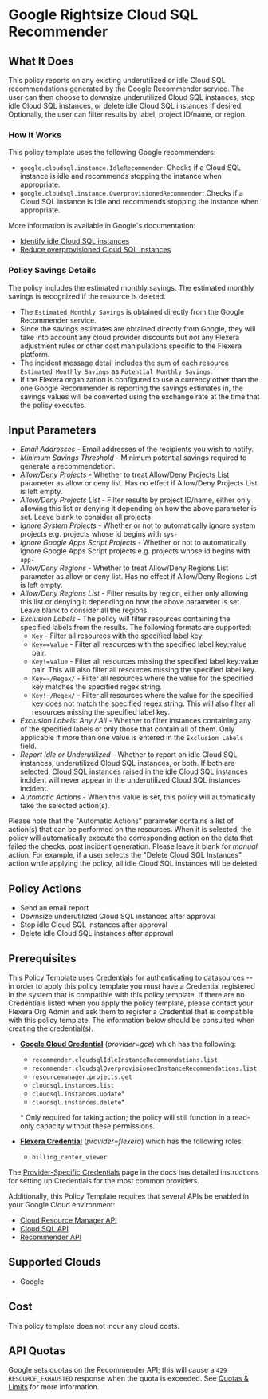# Google Rightsize Cloud SQL Recommender

## What It Does

This policy reports on any existing underutilized or idle Cloud SQL recommendations generated by the Google Recommender service. The user can then choose to downsize underutilized Cloud SQL instances, stop idle Cloud SQL instances, or delete idle Cloud SQL instances if desired. Optionally, the user can filter results by label, project ID/name, or region.

### How It Works

This policy template uses the following Google recommenders:

- `google.cloudsql.instance.IdleRecommender`: Checks if a Cloud SQL instance is idle and recommends stopping the instance when appropriate.
- `google.cloudsql.instance.OverprovisionedRecommender`: Checks if a Cloud SQL instance is idle and recommends stopping the instance when appropriate.

More information is available in Google's documentation:

- [Identify idle Cloud SQL instances](https://cloud.google.com/sql/docs/mysql/recommender-sql-idle)
- [Reduce overprovisioned Cloud SQL instances](https://cloud.google.com/sql/docs/mysql/recommender-sql-overprovisioned)

### Policy Savings Details

The policy includes the estimated monthly savings. The estimated monthly savings is recognized if the resource is deleted.

- The `Estimated Monthly Savings` is obtained directly from the Google Recommender service.
- Since the savings estimates are obtained directly from Google, they will take into account any cloud provider discounts but *not* any Flexera adjustment rules or other cost manipulations specific to the Flexera platform.
- The incident message detail includes the sum of each resource `Estimated Monthly Savings` as `Potential Monthly Savings`.
- If the Flexera organization is configured to use a currency other than the one Google Recommender is reporting the savings estimates in, the savings values will be converted using the exchange rate at the time that the policy executes.

## Input Parameters

- *Email Addresses* - Email addresses of the recipients you wish to notify.
- *Minimum Savings Threshold* - Minimum potential savings required to generate a recommendation.
- *Allow/Deny Projects* - Whether to treat Allow/Deny Projects List parameter as allow or deny list. Has no effect if Allow/Deny Projects List is left empty.
- *Allow/Deny Projects List* - Filter results by project ID/name, either only allowing this list or denying it depending on how the above parameter is set. Leave blank to consider all projects
- *Ignore System Projects* - Whether or not to automatically ignore system projects e.g. projects whose id begins with `sys-`
- *Ignore Google Apps Script Projects* - Whether or not to automatically ignore Google Apps Script projects e.g. projects whose id begins with `app-`
- *Allow/Deny Regions* - Whether to treat Allow/Deny Regions List parameter as allow or deny list. Has no effect if Allow/Deny Regions List is left empty.
- *Allow/Deny Regions List* - Filter results by region, either only allowing this list or denying it depending on how the above parameter is set. Leave blank to consider all the regions.
- *Exclusion Labels* - The policy will filter resources containing the specified labels from the results. The following formats are supported:
  - `Key` - Filter all resources with the specified label key.
  - `Key==Value` - Filter all resources with the specified label key:value pair.
  - `Key!=Value` - Filter all resources missing the specified label key:value pair. This will also filter all resources missing the specified label key.
  - `Key=~/Regex/` - Filter all resources where the value for the specified key matches the specified regex string.
  - `Key!~/Regex/` - Filter all resources where the value for the specified key does not match the specified regex string. This will also filter all resources missing the specified label key.
- *Exclusion Labels: Any / All* - Whether to filter instances containing any of the specified labels or only those that contain all of them. Only applicable if more than one value is entered in the `Exclusion Labels` field.
- *Report Idle or Underutilized* - Whether to report on idle Cloud SQL instances, underutilized Cloud SQL instances, or both. If both are selected, Cloud SQL instances raised in the idle Cloud SQL instances incident will never appear in the underutilized Cloud SQL instances incident.
- *Automatic Actions* - When this value is set, this policy will automatically take the selected action(s).

Please note that the "Automatic Actions" parameter contains a list of action(s) that can be performed on the resources. When it is selected, the policy will automatically execute the corresponding action on the data that failed the checks, post incident generation. Please leave it blank for *manual* action.
For example, if a user selects the "Delete Cloud SQL Instances" action while applying the policy, all idle Cloud SQL instances will be deleted.

## Policy Actions

- Send an email report
- Downsize underutilized Cloud SQL instances after approval
- Stop idle Cloud SQL instances after approval
- Delete idle Cloud SQL instances after approval

## Prerequisites

This Policy Template uses [Credentials](https://docs.flexera.com/flexera/EN/Automation/ManagingCredentialsExternal.htm) for authenticating to datasources -- in order to apply this policy template you must have a Credential registered in the system that is compatible with this policy template. If there are no Credentials listed when you apply the policy template, please contact your Flexera Org Admin and ask them to register a Credential that is compatible with this policy template. The information below should be consulted when creating the credential(s).

- [**Google Cloud Credential**](https://docs.flexera.com/flexera/EN/Automation/ProviderCredentials.htm#automationadmin_4083446696_1121577) (*provider=gce*) which has the following:
  - `recommender.cloudsqlIdleInstanceRecommendations.list`
  - `recommender.cloudsqlOverprovisionedInstanceRecommendations.list`
  - `resourcemanager.projects.get`
  - `cloudsql.instances.list`
  - `cloudsql.instances.update`*
  - `cloudsql.instances.delete`*

  \* Only required for taking action; the policy will still function in a read-only capacity without these permissions.

- [**Flexera Credential**](https://docs.flexera.com/flexera/EN/Automation/ProviderCredentials.htm) (*provider=flexera*) which has the following roles:
  - `billing_center_viewer`

The [Provider-Specific Credentials](https://docs.flexera.com/flexera/EN/Automation/ProviderCredentials.htm) page in the docs has detailed instructions for setting up Credentials for the most common providers.

Additionally, this Policy Template requires that several APIs be enabled in your Google Cloud environment:

- [Cloud Resource Manager API](https://console.cloud.google.com/flows/enableapi?apiid=cloudresourcemanager.googleapis.com)
- [Cloud SQL API](https://console.cloud.google.com/flows/enableapi?apiid=sqladmin.googleapis.com)
- [Recommender API](https://console.cloud.google.com/flows/enableapi?apiid=recommender.googleapis.com)

## Supported Clouds

- Google

## Cost

This policy template does not incur any cloud costs.

## API Quotas

Google sets quotas on the Recommender API; this will cause a `429 RESOURCE_EXHAUSTED` response when the quota is exceeded. See [Quotas & Limits](https://cloud.google.com/recommender/quotas) for more information.
